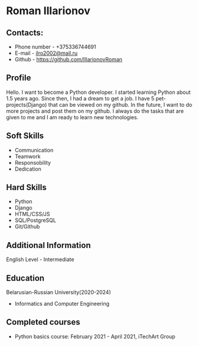 # Roman Illarionov

## Contacts:
- Phone number - +375336744691
- E-mail - ilro2002@mail.ru
- Github - https://github.com/IllarionovRoman

## Profile
Hello. I want to become a Python developer. I started learning Python about 1.5 years ago. Since then, I had a dream to get a job. I have 5 pet-projects(Django) that can be viewed on my github. In the future, I want to do more projects and post them on my github. I always do the tasks that are given to me and I am ready to learn new technologies.

## Soft Skills
- Communication
- Teamwork
- Responsobility
- Dedication

## Hard Skills
- Python
- Django
- HTML/CSS/JS
- SQL/PostgreSQL
- Git/Github

## Additional Information
English Level - Intermediate

## Education
Belarusian-Russian University(2020-2024)
- Informatics and Computer Engineering

## Completed courses
- Python basics course: February 2021 - April 2021, iTechArt Group
